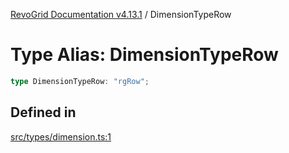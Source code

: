 [RevoGrid Documentation v4.13.1](README.md) / DimensionTypeRow

# Type Alias: DimensionTypeRow

```ts
type DimensionTypeRow: "rgRow";
```

## Defined in

[src/types/dimension.ts:1](https://github.com/revolist/revogrid/blob/4ebc7221c475d12b7f731e54908af9eefb855c73/src/types/dimension.ts#L1)
